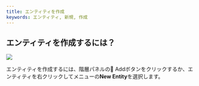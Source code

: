 ```yaml
---
title: エンティティを作成
keywords: エンティティ, 新規, 作成
---
```


## エンティティを作成するには？

<img src="https://s3-eu-west-1.amazonaws.com/static.playcanvas.com/instructions/new_entity.gif"/>

エンティティを作成するには、階層パネルの<span class="font-icon">&#57632;</span> Addボタンをクリックするか、エンティティを右クリックしてメニューの**New Entity**を選択します。

